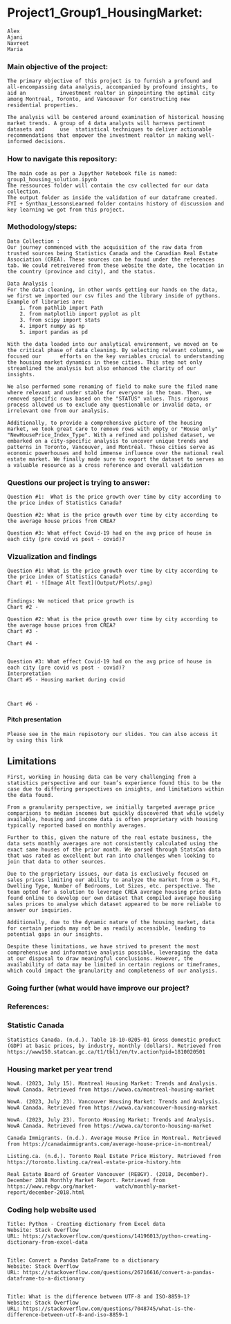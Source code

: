 # Project1_Group1_HousingMarket: 
    Alex 
    Ajani
    Navreet
    Maria

### Main objective of the project:
    The primary objective of this project is to furnish a profound and all-encompassing data analysis, accompanied by profound insights, to aid an           investment realtor in pinpointing the optimal city among Montreal, Toronto, and Vancouver for constructing new residential properties. 

    The analysis will be centered around examination of historical housing market trends. A group of 4 data analysts will harness pertinent datasets and     use  statistical techniques to deliver actionable recommendations that empower the investment realtor in making well-informed decisions.

### How to navigate this repository: 
    The main code as per a Jupyther Notebook file is named: group1_housing_solution.ipynb 
    The ressources folder will contain the csv collected for our data collection. 
    The output folder as inside the validation of our dataframe created. 
    FYI + Synthax_LessonsLearned folder contains history of discussion and key learning we got from this project. 

### Methodology/steps:
    Data Collection : 
    Our journey commenced with the acquisition of the raw data from trusted sources being Statistics Canada and the Canadian Real Estate Association (CREA). These sources can be found under the references tab. We could retreivered from these website the date, the location in the country (province and city), and the status. 
    
    Data Analysis : 
    For the data cleaning, in other words getting our hands on the data, we first we imported our csv files and the library inside of pythons. Example of libraries are:
        1. from pathlib import Path
        2. from matplotlib import pyplot as plt
        3. from scipy import stats
        4. import numpy as np
        5. import pandas as pd
    
    With the data loaded into our analytical environment, we moved on to the critical phase of data cleaning. By selecting relevant columns, we focused our      efforts on the key variables crucial to understanding the housing market dynamics in these cities. This step not only streamlined the analysis but also enhanced the clarity of our insights. 
    
    We also performed some renaming of field to make sure the filed name where relevant and under stable for everyone in the team. Then, we removed specific rows based on the "STATUS" values. This rigorous process allowed us to exclude any questionable or invalid data, or irrelevant one from our analysis. 
    
    Additionally, to provide a comprehensive picture of the housing market, we took great care to remove rows with empty or "House only" "NewHousePrice_Index_Type". With a refined and polished dataset, we embarked on a city-specific analysis to uncover unique trends and patterns in Toronto, Vancouver, and Montréal. These cities serve as economic powerhouses and hold immense influence over the national real estate market. We finally made sure to export the dataset to serves as a valuable resource as a cross reference and overall validation

 ### Questions our project is trying to answer:  
    Question #1:  What is the price growth over time by city according to the price index of Statistics Canada? 
    
    Question #2: What is the price growth over time by city according to the average house prices from CREA? 
    
    Question #3: What effect Covid-19 had on the avg price of house in each city (pre covid vs post - covid)? 
        
### Vizualization and findings 
    Question #1: What is the price growth over time by city according to the price index of Statistics Canada? 
    Chart #1 - ![Image Alt Text](Output/Plots/.png)


    Findings: We noticed that price growth is 
    Chart #2 -  

    Question #2: What is the price growth over time by city according to the average house prices from CREA? 
    Chart #3 - 

    Chart #4 -  


    Question #3: What effect Covid-19 had on the avg price of house in each city (pre covid vs post - covid)? 
    Interpretation
    Chart #5 - Housing market during covid



    Chart #6 - 
    
#### Pitch presentation
    Please see in the main repisotory our slides. You can also access it by using this link 

## Limitations 
    First, working in housing data can be very challenging from a statistics perspective and our team’s experience found this to be the case due to differing perspectives on insights, and limitations within the data found.
    
    From a granularity perspective, we initially targeted average price comparisons to median incomes but quickly discovered that while widely available, housing and income data is often proprietary with housing typically reported based on monthly averages. 
    
    Further to this, given the nature of the real estate business, the data sets monthly averages are not consistently calculated using the exact same houses of the prior month. We parsed through StatsCan data that was rated as excellent but ran into challenges when looking to join that data to other sources. 
    
    Due to the proprietary issues, our data is exclusively focused on sales prices limiting our ability to analyze the market from a Sq.Ft, Dwelling Type, Number of Bedrooms, Lot Sizes, etc. perspective. The team opted for a solution to leverage CREA average housing price data found online to develop our own dataset that compiled average housing sales prices to analyse which dataset appeared to be more reliable to answer our inquiries.
    
    Additionally, due to the dynamic nature of the housing market, data for certain periods may not be as readily accessible, leading to potential gaps in our insights. 
    
    Despite these limitations, we have strived to present the most comprehensive and informative analysis possible, leveraging the data at our disposal to draw meaningful conclusions. However, the availability of data may be limited in certain regions or timeframes, which could impact the granularity and completeness of our analysis. 

 ### Going further (what would have improve our project? 
    

 
    
### References: 
### Statistic Canada
    Statistics Canada. (n.d.). Table 18-10-0205-01 Gross domestic product (GDP) at basic prices, by industry, monthly (dollars). Retrieved from https://www150.statcan.gc.ca/t1/tbl1/en/tv.action?pid=1810020501


### Housing market per year trend
    WowA. (2023, July 15). Montreal Housing Market: Trends and Analysis. WowA Canada. Retrieved from https://wowa.ca/montreal-housing-market
    
    WowA. (2023, July 23). Vancouver Housing Market: Trends and Analysis. WowA Canada. Retrieved from https://wowa.ca/vancouver-housing-market
    
    WowA. (2023, July 23). Toronto Housing Market: Trends and Analysis. WowA Canada. Retrieved from https://wowa.ca/toronto-housing-market
    
    Canada Immigrants. (n.d.). Average House Price in Montreal. Retrieved from https://canadaimmigrants.com/average-house-price-in-montreal/
    
    Listing.ca. (n.d.). Toronto Real Estate Price History. Retrieved from https://toronto.listing.ca/real-estate-price-history.htm
    
    Real Estate Board of Greater Vancouver (REBGV). (2018, December). December 2018 Monthly Market Report. Retrieved from https://www.rebgv.org/market-      watch/monthly-market-report/december-2018.html
    

### Coding help website used 

    Title: Python - Creating dictionary from Excel data
    Website: Stack Overflow
    URL: https://stackoverflow.com/questions/14196013/python-creating-dictionary-from-excel-data


    Title: Convert a Pandas DataFrame to a dictionary
    Website: Stack Overflow
    URL: https://stackoverflow.com/questions/26716616/convert-a-pandas-dataframe-to-a-dictionary 


    Title: What is the difference between UTF-8 and ISO-8859-1?
    Website: Stack Overflow
    URL: https://stackoverflow.com/questions/7048745/what-is-the-difference-between-utf-8-and-iso-8859-1
